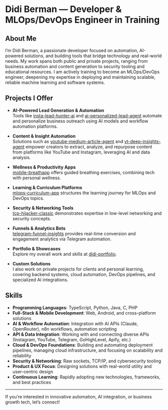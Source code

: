 # Didi Berman — Developer & MLOps/DevOps Engineer in Training

## About Me
I’m Didi Berman, a passionate developer focused on automation, AI-powered solutions, and building tools that bridge technology and real-world needs. My work spans both public and private projects, ranging from business automation and content generation to security tooling and educational resources. I am actively training to become an MLOps/DevOps engineer, deepening my expertise in deploying and maintaining scalable, reliable machine learning and software systems.

## Projects I Offer

- **AI-Powered Lead Generation & Automation**  
  Tools like [insta-lead-hunter-ai](https://github.com/didiberman/insta-lead-hunter-ai) and [ai-personalized-lead-agent](https://github.com/didiberman/ai-personalized-lead-agent) automate and personalize business outreach using AI models and workflow automation platforms.

- **Content & Insight Automation**  
  Solutions such as [youtube-medium-article-agent](https://github.com/didiberman/youtube-medium-article-agent) and [yt-deep-insights-agent](https://github.com/didiberman/yt-deep-insights-agent) empower creators to extract, analyze, and repurpose content from platforms like YouTube and Instagram, leveraging AI and data analysis.

- **Wellness & Productivity Apps**  
  [mobile-breathapp](https://github.com/didiberman/mobile-breathapp) offers guided breathing exercises, combining tech with personal wellness.

- **Learning & Curriculum Platforms**  
  [mlops-curriculum-app](https://github.com/didiberman/mlops-curriculum-app) structures the learning journey for MLOps and DevOps topics.

- **Security & Networking Tools**  
  [tcp-hijacker-classic](https://github.com/didiberman/tcp-hijacker-classic) demonstrates expertise in low-level networking and security concepts.

- **Funnels & Analytics Bots**  
  [telegram-funnel-insights](https://github.com/didiberman/telegram-funnel-insights) provides real-time conversion and engagement analytics via Telegram automation.

- **Portfolio & Showcases**  
  Explore my overall work and skills at [didi-portfolio](https://github.com/didiberman/didi-portfolio).

- **Custom Solutions**  
  I also work on private projects for clients and personal learning, covering backend systems, cloud automation, DevOps pipelines, and specialized AI integrations.

## Skills
- **Programming Languages**: TypeScript, Python, Java, C, PHP
- **Full-Stack & Mobile Development**: Web, Android, and cross-platform solutions
- **AI & Workflow Automation**: Integration with AI APIs (Claude, OpenRouter), n8n workflows, automation scripting
- **API & Data Integration**: Working with and connecting diverse APIs (Instagram, YouTube, Telegram, GoHighLevel, Apify, etc.)
- **Cloud & DevOps Foundations**: Building and automating deployment pipelines, managing cloud infrastructure, and focusing on scalability and reliability
- **Security & Networking**: Raw sockets, TCP/IP, and cybersecurity tooling
- **Product & UX Focus**: Designing solutions with real-world utility and user-centric design
- **Continuous Learning**: Rapidly adopting new technologies, frameworks, and best practices

---

If you’re interested in innovative automation, AI integration, or business growth tech, let’s connect!
